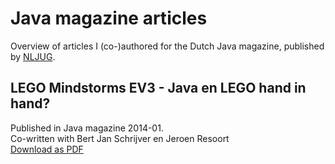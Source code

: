 # Java magazine articles
Overview of articles I (co-)authored for the Dutch Java magazine, published by [NLJUG](www.nljug.org).

## LEGO Mindstorms EV3 - Java en LEGO hand in hand?
Published in Java magazine 2014-01.  
Co-written with Bert Jan Schrijver en Jeroen Resoort  
[Download as PDF](https://github.com/bertjan/javamagazine/raw/master/pdf/Java%20magazine%202014-01%20-%20LEGO%20Mindstorms%20EV3.pdf)

